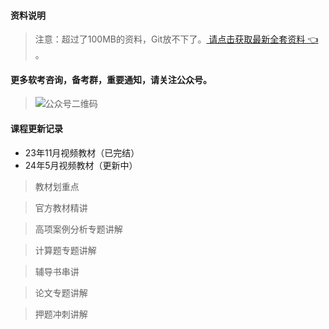 #### 资料说明
> 注意：超过了100MB的资料，Git放不下了。[ 请点击获取最新全套资料 👈  ](https://91ke.cn/)。 


#### 更多软考咨询，备考群，重要通知，请关注公众号。
> ![公众号二维码](https://chaidingoss.oss-cn-hangzhou.aliyuncs.com/qrcode.jpg)

#### 课程更新记录

- 23年11月视频教材（已完结）
- 24年5月视频教材（更新中）

> 教材划重点

> 官方教材精讲

> 高项案例分析专题讲解

> 计算题专题讲解

> 辅导书串讲

> 论文专题讲解

> 押题冲刺讲解
